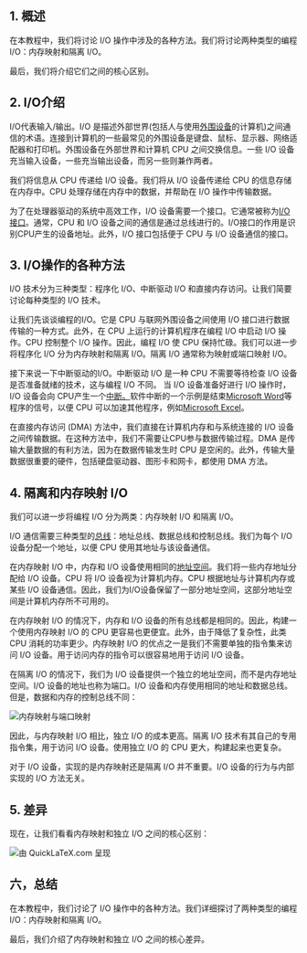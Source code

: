 ## 1. 概述

在本教程中，我们将讨论 I/O 操作中涉及的各种方法。我们将讨论两种类型的编程 I/O：内存映射和隔离 I/O。

最后，我们将介绍它们之间的核心区别。

## 2. I/O介绍

I/O代表输入/输出。I/O 是描述外部世界(包括人与使用[外围设备](https://en.wikipedia.org/wiki/Peripheral)的计算机)之间通信的术语。连接到计算机的一些最常见的外围设备是键盘、鼠标、显示器、网络适配器和打印机。外围设备在外部世界和计算机 CPU 之间交换信息。一些 I/O 设备充当输入设备，一些充当输出设备，而另一些则兼作两者。

我们将信息从 CPU 传递给 I/O 设备。我们将从 I/O 设备传递给 CPU 的信息存储在内存中。CPU 处理存储在内存中的数据，并帮助在 I/O 操作中传输数据。

为了在处理器驱动的系统中高效工作，I/O 设备需要一个接口。它通常被称为[I/O 接口](https://en.wikipedia.org/wiki/Input/output)。通常，CPU 和 I/O 设备之间的通信是通过总线进行的。I/O接口的作用是识别CPU产生的设备地址。此外，I/O 接口包括便于 CPU 与 I/O 设备通信的接口。

## 3. I/O操作的各种方法

I/O 技术分为三种类型：程序化 I/O、中断驱动 I/O 和直接内存访问。让我们简要讨论每种类型的 I/O 技术。

让我们先谈谈编程的I/O。它是 CPU 与联网外围设备之间使用 I/O 接口进行数据传输的一种方式。此外，在 CPU 上运行的计算机程序在编程 I/O 中启动 I/O 操作。CPU 控制整个 I/O 操作。因此，编程 I/O 使 CPU 保持忙碌。我们可以进一步将程序化 I/O 分为内存映射和隔离 I/O。隔离 I/O 通常称为映射或端口映射 I/O。

接下来说一下中断驱动的I/O。中断驱动 I/O 是一种 CPU 不需要等待检查 I/O 设备是否准备就绪的技术，这与编程 I/O 不同。 当 I/O 设备准备好进行 I/O 操作时，I/O 设备会向 CPU产生一个[中断。](https://www.baeldung.com/cs/os-trap-vs-interrupt)软件中断的一个示例是结束[Microsoft Word](https://en.wikipedia.org/wiki/Microsoft_Word)等程序的信号，以便 CPU 可以加速其他程序，例如[Microsoft Excel](https://en.wikipedia.org/wiki/Microsoft_Excel)。

在直接内存访问 (DMA) 方法中，我们直接在计算机内存和与系统连接的 I/O 设备之间传输数据。在这种方法中，我们不需要让CPU参与数据传输过程。DMA 是传输大量数据的有利方法，因为在数据传输发生时 CPU 是空闲的。此外，传输大量数据很重要的硬件，包括硬盘驱动器、图形卡和网卡，都使用 DMA 方法。

## 4. 隔离和内存映射 I/O

我们可以进一步将编程 I/O 分为两类：内存映射 I/O 和隔离 I/O。

I/O 通信需要三种类型的[总线](https://en.wikipedia.org/wiki/Bus_(computing))：地址总线、数据总线和控制总线。我们为每个 I/O 设备分配一个地址，以便 CPU 使用其地址与该设备通信。

在内存映射 I/O 中，内存和 I/O 设备使用相同的[地址空间](https://en.wikipedia.org/wiki/Address_space)。我们将一些内存地址分配给 I/O 设备。CPU 将 I/O 设备视为计算机内存。CPU 根据地址与计算机内存或某些 I/O 设备通信。因此，我们为I/O设备保留了一部分地址空间，这部分地址空间是计算机内存所不可用的。

在内存映射 I/O 的情况下，内存和 I/O 设备的所有总线都是相同的。因此，构建一个使用内存映射 I/O 的 CPU 更容易也更便宜。此外，由于降低了复杂性，此类 CPU 消耗的功率更少。内存映射 I/O 的优点之一是我们不需要单独的指令集来访问 I/O 设备。用于访问内存的指令可以很容易地用于访问 I/O 设备。

在隔离 I/O 的情况下，我们为 I/O 设备提供一个独立的地址空间，而不是内存地址空间。I/O 设备的地址也称为端口。I/O 设备和内存使用相同的地址和数据总线。但是，数据和内存的控制总线不同：

![内存映射与端口映射](https://www.baeldung.com/wp-content/uploads/sites/4/2022/04/MemoryMappedVsPortMapped.png)

因此，与内存映射 I/O 相比，独立 I/O 的成本更高。隔离 I/O 技术有其自己的专用指令集，用于访问 I/O 设备。使用独立 I/O 的 CPU 更大，构建起来也更复杂。

对于 I/O 设备，实现的是内存映射还是隔离 I/O 并不重要。I/O 设备的行为与内部实现的 I/O 方法无关。

## 5. 差异

现在，让我们看看内存映射和独立 I/O 之间的核心区别：

![由 QuickLaTeX.com 呈现](https://www.baeldung.com/wp-content/ql-cache/quicklatex.com-d0d4385b208c0edea6623c3409a838fb_l3.svg)

## 六，总结

在本教程中，我们讨论了 I/O 操作中的各种方法。我们详细探讨了两种类型的编程 I/O：内存映射和隔离 I/O。

最后，我们介绍了内存映射和独立 I/O 之间的核心差异。